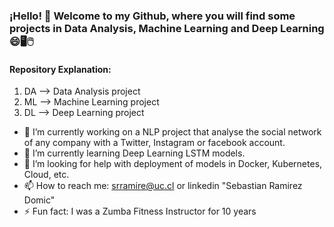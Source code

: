 ### ¡Hello! 👋 Welcome to my Github, where you will find some projects in Data Analysis, Machine Learning and Deep Learning 😄🖥️🖱️
#### Repository Explanation: 
1) DA --> Data Analysis project
2) ML --> Machine Learning project
3) DL --> Deep Learning project


- 🔭 I’m currently working on a NLP project that analyse the social network of any company with a Twitter, Instagram or facebook account.
- 🌱 I’m currently learning Deep Learning LSTM models.
- 🤔 I’m looking for help with deployment of models in Docker, Kubernetes, Cloud, etc.
- 📫 How to reach me: srramire@uc.cl or linkedin "Sebastian Ramirez Domic"
- ⚡ Fun fact: I was a Zumba Fitness Instructor for 10 years

<!--
**sebadomic/sebadomic** is a ✨ _special_ ✨ repository because its `README.md` (this file) appears on your GitHub profile.

